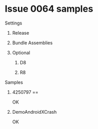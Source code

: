 # Issue 0064 samples

Settings

1.	Release

2.	Bundle Assemblies

3.	Optional 

	1. 	D8
	
	2.	R8
	
	
Samples

1.	4250797 == 

	OK

2.	DemoAndroidXCrash

	OK
	
